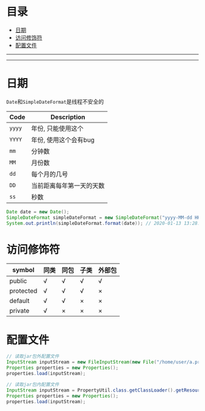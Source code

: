 # 目录
- [日期](#日期)
- [访问修饰符](#访问修饰符)
- [配置文件](#配置文件)



**************************************************************************************************************
**************************************************************************************************************



# 日期
`Date`和`SimpleDateFormat`是线程不安全的  

Code   | Description
------ | -----------
`yyyy` | 年份, 只能使用这个
`YYYY` | 年份, 使用这个会有bug
`mm`   | 分钟数
`MM`   | 月份数
`dd`   | 每个月的几号
`DD`   | 当前距离每年第一天的天数
`ss`   | 秒数

```java
Date date = new Date();
SimpleDateFormat simpleDateFormat = new SimpleDateFormat("yyyy-MM-dd HH:mm:ss");
System.out.println(simpleDateFormat.format(date)); // 2020-01-13 13:28:09
```

# 访问修饰符

symbol    | 同类  | 同包 | 子类 | 外部包
--------- | ---   | ---- | ---- | ------ 
public    | √     | √    | √    | √ 
protected | √     | √    | √    | × 
default   | √     | √    | ×    | × 
private   | √     | ×    | ×    | × 

# 配置文件
```java
// 读取jar包外配置文件
InputStream inputStream = new FileInputStream(new File("/home/user/a.properties"));
Properties properties = new Properties();
properties.load(inputStream);
```

```java
// 读取jar包内配置文件
InputStream inputStream = PropertyUtil.class.getClassLoader().getResourceAsStream("system.properties");
Properties properties = new Properties();
properties.load(inputStream);
```
